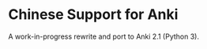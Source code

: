 Chinese Support for Anki
========================

A work-in-progress rewrite and port to Anki 2.1 (Python 3).
